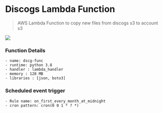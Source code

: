 # Discogs Lambda Function
> AWS Lambda Function to copy new files from discogs s3 to account s3

![](https://github.com/Lambda-School-Labs/sound-drip-ds-x/blob/master/data_collection/discogs_lambda_function/dscg-func.png)

### Function Details
    - name: dscg-func
    - runtime: python 3.8
    - handler : lambda_handler
    - memory : 128 MB
    - libraries : [json, boto3]
    

### Scheduled event trigger
    - Rule name: on_first_every_month_at_midnight
    - cron pattern: cron(0 0 1 * ? *)
    
 
